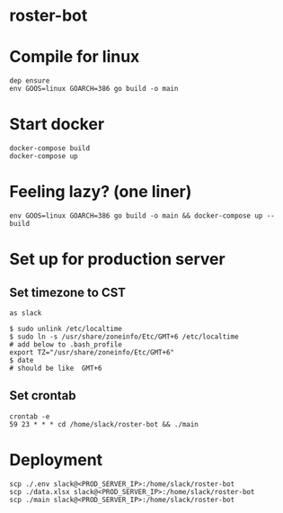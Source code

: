 # roster-bot

# Compile for linux
```
dep ensure
env GOOS=linux GOARCH=386 go build -o main
```
# Start docker
```
docker-compose build
docker-compose up
```
# Feeling lazy? (one liner)
```
env GOOS=linux GOARCH=386 go build -o main && docker-compose up --build
```

# Set up for production server

## Set timezone to CST

```
as slack

$ sudo unlink /etc/localtime 
$ sudo ln -s /usr/share/zoneinfo/Etc/GMT+6 /etc/localtime
# add below to .bash_profile
export TZ="/usr/share/zoneinfo/Etc/GMT+6"
$ date
# should be like  GMT+6 
```

## Set crontab
```
crontab -e 
59 23 * * * cd /home/slack/roster-bot && ./main
```

# Deployment
```
scp ./.env slack@<PROD_SERVER_IP>:/home/slack/roster-bot  
scp ./data.xlsx slack@<PROD_SERVER_IP>:/home/slack/roster-bot  
scp ./main slack@<PROD_SERVER_IP>:/home/slack/roster-bot  
```

